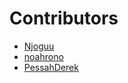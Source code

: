 # **Contributors**

<!-- Add Username and Github profile link Template
- [Github Username](https://github.com/Username)-->

- [Njoguu](https://github.com/Njoguu)
- [noahrono](https://github.com/noahrono)
- [PessahDerek](https://github.com/PessahDerek)











<!-- Copy and Paste YOUR profile as a first contribution to the repository -->